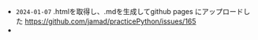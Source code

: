 * `2024-01-07` .htmlを取得し、.mdを生成してgithub pages にアップロードした https://github.com/jamad/practicePython/issues/165
* 

